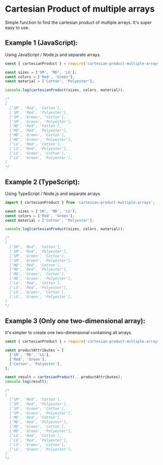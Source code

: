 # Cartesian Product of multiple arrays
Simple function to find the cartesian product of multiple arrays. It's super easy to use.

## Example 1 (JavaScript):
Using JavaScript / Node.js and separate arrays.

```javascript
const { cartesianProduct } = require('cartesian-product-multiple-arrays');

const sizes = ['SM', 'MD', 'LG'];
const colors = ['Red', 'Green'];
const material = ['Cotton', 'Polyester'];

console.log(cartesianProduct(sizes, colors, material));

/*
[
  ['SM', 'Red', 'Cotton'],
  ['SM', 'Red', 'Polyester'],
  ['SM', 'Green', 'Cotton'],
  ['SM', 'Green', 'Polyester'],
  ['MD', 'Red', 'Cotton'],
  ['MD', 'Red', 'Polyester'],
  ['MD', 'Green', 'Cotton'],
  ['MD', 'Green', 'Polyester'],
  ['LG', 'Red', 'Cotton'],
  ['LG', 'Red', 'Polyester'],
  ['LG', 'Green', 'Cotton'],
  ['LG', 'Green', 'Polyester'],
]
*/
```

## Example 2 (TypeScript):
Using TypeScript / Node.js and separate arrays.

```TypeScript
import { cartesianProduct } from 'cartesian-product-multiple-arrays';

const sizes = ['SM', 'MD', 'LG'];
const colors = ['Red', 'Green'];
const material = ['Cotton', 'Polyester'];

console.log(cartesianProduct(sizes, colors, material));

/*
[
  ['SM', 'Red', 'Cotton'],
  ['SM', 'Red', 'Polyester'],
  ['SM', 'Green', 'Cotton'],
  ['SM', 'Green', 'Polyester'],
  ['MD', 'Red', 'Cotton'],
  ['MD', 'Red', 'Polyester'],
  ['MD', 'Green', 'Cotton'],
  ['MD', 'Green', 'Polyester'],
  ['LG', 'Red', 'Cotton'],
  ['LG', 'Red', 'Polyester'],
  ['LG', 'Green', 'Cotton'],
  ['LG', 'Green', 'Polyester'],
]
*/
```

## Example 3 (Only one two-dimensional array):
It's simpler to create one two-dimensional containing all arrays.

```javascript
const { cartesianProduct } = require('cartesian-product-multiple-arrays');

const productAttributes = [
  ['SM', 'MD', 'LG'],
  ['Red', 'Green'],
  ['Cotton', 'Polyester'],
];

const result = cartesianProduct(...productAttributes);
console.log(result);

/*
[
  ['SM', 'Red', 'Cotton'],
  ['SM', 'Red', 'Polyester'],
  ['SM', 'Green', 'Cotton'],
  ['SM', 'Green', 'Polyester'],
  ['MD', 'Red', 'Cotton'],
  ['MD', 'Red', 'Polyester'],
  ['MD', 'Green', 'Cotton'],
  ['MD', 'Green', 'Polyester'],
  ['LG', 'Red', 'Cotton'],
  ['LG', 'Red', 'Polyester'],
  ['LG', 'Green', 'Cotton'],
  ['LG', 'Green', 'Polyester'],
]
*/
```




